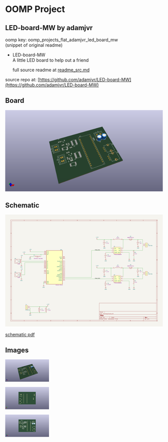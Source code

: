 # OOMP Project  
## LED-board-MW  by adamjvr  
  
oomp key: oomp_projects_flat_adamjvr_led_board_mw  
(snippet of original readme)  
  
- LED-board-MW  
A little LED board to help out a friend  
  
  full source readme at [readme_src.md](readme_src.md)  
  
source repo at: [https://github.com/adamjvr/LED-board-MW](https://github.com/adamjvr/LED-board-MW)  
## Board  
  
[![working_3d.png](working_3d_600.png)](working_3d.png)  
## Schematic  
  
[![working_schematic.png](working_schematic_600.png)](working_schematic.png)  
  
[schematic pdf](working_schematic.pdf)  
## Images  
  
[![working_3d.png](working_3d_140.png)](working_3d.png)  
  
[![working_3d_back.png](working_3d_back_140.png)](working_3d_back.png)  
  
[![working_3d_front.png](working_3d_front_140.png)](working_3d_front.png)  
